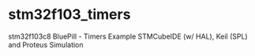 # stm32f103_timers
stm32f103c8 BluePill - Timers Example STMCubeIDE (w/ HAL), Keil (SPL) and Proteus Simulation
